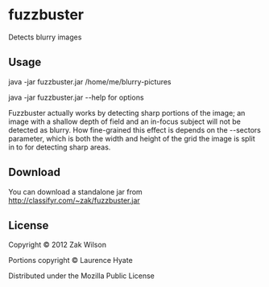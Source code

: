 # fuzzbuster

Detects blurry images

## Usage

java -jar fuzzbuster.jar /home/me/blurry-pictures

java -jar fuzzbuster.jar --help
for options

Fuzzbuster actually works by detecting sharp portions of the image; an image with a shallow depth of field and an in-focus subject will not be detected as blurry. How fine-grained this effect is depends on the --sectors parameter, which is both the width and height of the grid the image is split in to for detecting sharp areas.

## Download

You can download a standalone jar from http://classifyr.com/~zak/fuzzbuster.jar

## License

Copyright © 2012 Zak Wilson

Portions copyright © Laurence Hyate

Distributed under the Mozilla Public License

